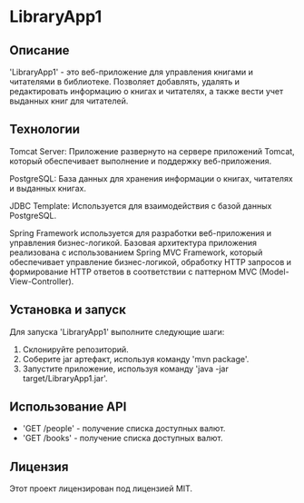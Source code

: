 # LibraryApp1

## Описание

'LibraryApp1' - это веб-приложение для управления книгами и читателями в библиотеке. Позволяет добавлять, удалять и редактировать информацию о книгах и читателях, а также вести учет выданных книг для читателей.

## Технологии

Tomcat Server: Приложение развернуто на сервере приложений Tomcat, который обеспечивает выполнение и поддержку веб-приложения.

PostgreSQL: База данных для хранения информации о книгах, читателях и выданных книгах.

JDBC Template: Используется для взаимодействия с базой данных PostgreSQL.

Spring Framework используется для разработки веб-приложения и управления бизнес-логикой. Базовая архитектура приложения реализована с использованием Spring MVC Framework, который обеспечивает управление бизнес-логикой, обработку HTTP запросов и формирование HTTP ответов в соответствии с паттерном MVC (Model-View-Controller).

## Установка и запуск
Для запуска 'LibraryApp1' выполните следующие шаги:
1. Склонируйте репозиторий.
2. Соберите jar артефакт, используя команду 'mvn package'.
3. Запустите приложение, используя команду 'java -jar target/LibraryApp1.jar'.

## Использование API
- 'GET /people' - получение списка доступных валют.
- 'GET /books' - получение списка доступных валют.

## Лицензия
Этот проект лицензирован под лицензией MIT.
